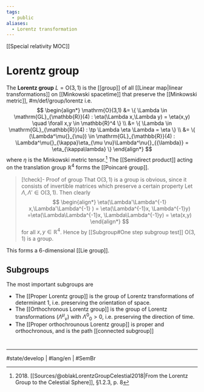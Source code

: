 ```yaml
---
tags:
  - public
aliases:
  - Lorentz transformation
---
```

[[Special relativity MOC]]
# Lorentz group

The **Lorentz group** $L=\mathrm{O}(3,1)$ is the [[group]] of all [[Linear map|linear transformations]] on [[Minkowski spacetime]] that preserve the [[Minkowski metric]], #m/def/group/lorentz
i.e.
$$
\begin{align*}
\mathrm{O}(3,1) &= \{ \Lambda \in \mathrm{GL}_{\mathbb{R}}(4) : \eta(\Lambda x,\Lambda y) = \eta(x,y) \quad \forall x,y \in \mathbb{R}^4 \} \\ 
&= \{ \Lambda \in \mathrm{GL}_{\mathbb{R}}(4) : \tp \Lambda \eta \Lambda = \eta \} \\
&= \{ (\Lambda^\mu{}_{\nu}) \in \mathrm{GL}_{\mathbb{R}}(4) : \Lambda^\mu{}_{\kappa}\eta_{\mu \nu}\Lambda^\nu{}_{{\lambda}} = \eta_{\kappa\lambda}  \}
\end{align*}
$$
where $\eta$ is the Minkowski metric tensor.[^2018]
The [[Semidirect product]] acting on the translation group $\mathbb{R}^4$ forms the [[Poincaré group]].

[^2018]: 2018\. [[Sources/@oblakLorentzGroupCelestial2018|From the Lorentz Group to the Celestial Sphere]], §1.2.3, p. 8

> [!check]- Proof of group
> That $\mathrm{O}(3,1)$ is a group is obvious, since it consists of invertible matrices which preserve a certain property
> Let $\Lambda, \Lambda' \in \mathrm{O}(3,1)$.
> Then clearly
> $$
> \begin{align*}
> \eta(\Lambda'\Lambda^{-1} x,\Lambda'\Lambda^{-1} ) 
> = \eta(\Lambda^{-1}x, \Lambda^{-1}y)
> =\eta(\Lambda\Lambda^{-1}x, \Lambda\Lambda^{-1}y)
> = \eta(x,y)
> \end{align*}
> $$
> for all $x,y \in \mathbb{R}^4$.
> Hence by [[Subgroup#One step subgroup test]] $\mathrm{O}(3,1)$ is a group.
> <span class="QED"/>

This forms a 6-dimensional [[Lie group]].

## Subgroups

The most important subgroups are

- The [[Proper Lorentz group]] is the group of Lorentz transformations of determinant 1,
  i.e. preserving the orientation of space.
- The [[Orthochronous Lorentz group]] is the group of Lorentz transformations $(\Lambda^\mu{}_{\nu})$ with $\Lambda^0{}_{0} > 0$, i.e. preserving the direction of time.
- The [[Proper orthochrounous Lorentz group]] is proper and orthochronous, and is the path [[connected subgroup]]
#
---
#state/develop | #lang/en | #SemBr 
